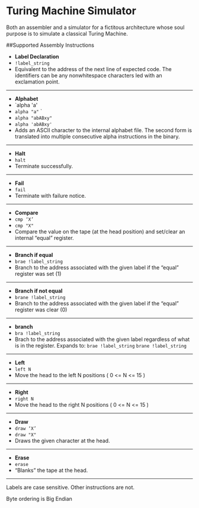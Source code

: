 Turing Machine Simulator
===
Both an assembler and a simulator for a fictitous architecture whose soul purpose is to simulate a classical Turing Machine.


##Supported Assembly Instructions

 - **Label Declaration**       
  - `!label_string`        
  -  Equivalent to the address of the next line of expected code. The identifiers can be any non­whitespace characters led with an exclamation point.

---

 - **Alphabet**   
  - `alpha 'a'
  - `alpha "a"` `
  - `alpha "abABxy"`
  - `alpha 'abABxy'`
  - Adds an ASCII character to the internal alphabet file. The second form is translated into multiple consecutive alpha instructions in the binary.

---

 - **Halt**        
  - `halt`                  
  - Terminate successfully.

---

 - **Fail**
  - `fail`
  - Terminate with failure notice.

---

 - **Compare**     
  - `cmp ‘X’`
  - `cmp "X"`               
  - Compare the value on the tape (at the head position) and set/clear an internal “equal” register.

---

 - **Branch if equal**
  - `brae !label_string`    
  - Branch to the address associated with the given label if the “equal” register was set (1)

---

 - **Branch if not equal**
  - `brane !label_string`   
  - Branch to the address associated with the given label if the “equal” register was clear (0)

---

 - **branch**      
  - `bra !label_string`                   
  - Brach to the address associated with the given label regardless of what is in the register. Expands to: `brae !label_string` `brane !label_string`                                    

---

 - **Left**        
  - `left N`                
  - Move the head to the left N positions  ( 0 <= N <= 15 )

---

 - **Right**       
 - `right N`        
 - Move the head to the right N positions  ( 0 <= N <= 15 )

---

 - **Draw**        
  - `draw ‘X’`
  - `draw "X"`
  - Draws the given character at the head.

---

 - **Erase**       
 - `erase`                 
 - “Blanks” the tape at the head.


--------


  Labels are case sensitive. Other instructions are not.
  
  Byte ordering is Big Endian 
